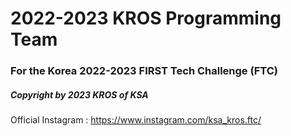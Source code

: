 # 2022-2023 KROS Programming Team

### For the Korea 2022-2023 FIRST Tech Challenge (FTC)

##### Copyright by 2023 KROS of KSA

Official Instagram : https://www.instagram.com/ksa_kros.ftc/
